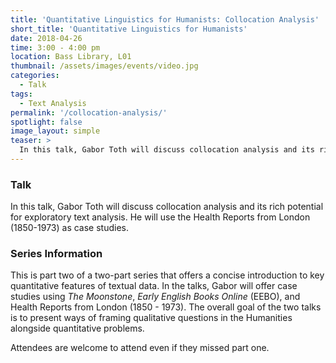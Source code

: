 ```yaml
---
title: 'Quantitative Linguistics for Humanists: Collocation Analysis'
short_title: 'Quantitative Linguistics for Humanists'
date: 2018-04-26
time: 3:00 - 4:00 pm
location: Bass Library, L01
thumbnail: /assets/images/events/video.jpg
categories:
  - Talk
tags:
  - Text Analysis
permalink: '/collocation-analysis/'
spotlight: false
image_layout: simple
teaser: >
  In this talk, Gabor Toth will discuss collocation analysis and its rich potential for exploratory text analysis.
---
```


### Talk

In this talk, Gabor Toth will discuss collocation analysis and its rich potential for exploratory text analysis. He will use the Health Reports from London (1850-1973) as case studies.

### Series Information

This is part two of a two-part series that offers a concise introduction to key quantitative features of textual data. In the talks, Gabor will offer case studies using *The Moonstone*, *Early English Books Online* (EEBO), and Health Reports from London (1850 - 1973). The overall goal of the two talks is to present ways of framing qualitative questions in the Humanities alongside quantitative problems.

Attendees are welcome to attend even if they missed part one.
